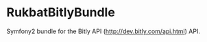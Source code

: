RukbatBitlyBundle
=================

Symfony2 bundle for the Bitly API (http://dev.bitly.com/api.html) API.
